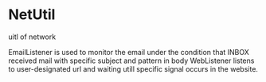# NetUtil
uitl of network

EmailListener is used to monitor the email under the condition that INBOX received mail with specific subject and pattern in body
WebListener listens to user-designated url and waiting utill specific signal occurs in the website.
